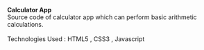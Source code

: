 <b>Calculator App</b>
<br>
Source code of calculator app which can perform basic arithmetic calculations.
<br>
<br>
Technologies Used : HTML5 , CSS3 , Javascript
<br>
